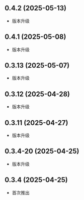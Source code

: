 ## 0.4.2 (2025-05-13)
- 版本升级
## 0.4.1 (2025-05-08)
- 版本升级
## 0.3.13 (2025-05-07)
- 版本升级
## 0.3.12 (2025-04-28)
- 版本升级
## 0.3.11 (2025-04-27)
- 版本升级
## 0.3.4-20 (2025-04-25)
- 版本升级
## 0.3.4 (2025-04-25)
- 首次推出